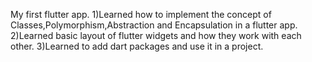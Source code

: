 My first flutter app.
1)Learned how to implement the concept of Classes,Polymorphism,Abstraction and Encapsulation in a flutter app.
2)Learned basic layout of flutter widgets and how they work with each other.
3)Learned to add dart packages and use it in a project.


